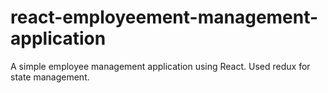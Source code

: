# react-employeement-management-application
A simple employee management application using React. Used redux for state management.
